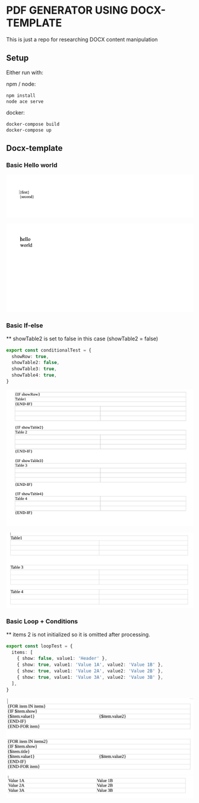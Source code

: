 # PDF GENERATOR USING DOCX-TEMPLATE

This is just a repo for researching DOCX content manipulation

## Setup

Either run with:

npm / node:

``` shell
npm install
node ace serve
```

docker:

``` shell
docker-compose build
docker-compose up
```

## Docx-template

### Basic Hello world

![hello-world](docs/hello-world.png)

![hello-world-after](docs/hello-world-after.png)


### Basic If-else

** showTable2 is set to false in this case (showTable2 = false)

```typescript
export const conditionalTest = {
  showRow: true,
  showTable2: false,
  showTable3: true,
  showTable4: true,
}
```

![if-else](docs/if-else.png)

![if-else-after](docs/if-else-after.png)


### Basic Loop + Conditions

** items 2 is not initialized so it is omitted after processing.

```typescript
export const loopTest = {
  items: [
    { show: false, value1: 'Header' },
    { show: true, value1: 'Value 1A', value2: 'Value 1B' },
    { show: true, value1: 'Value 2A', value2: 'Value 2B' },
    { show: true, value1: 'Value 3A', value2: 'Value 3B' },
  ],
}
```

![loop](docs/loop.png)
![loop-after](docs/loop-after.png)
